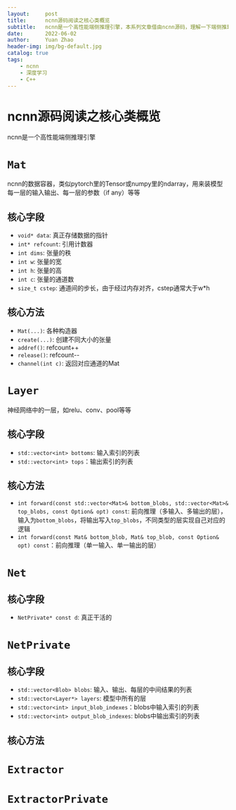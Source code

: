 ```yaml
---
layout:     post
title:      ncnn源码阅读之核心类概览
subtitle:   ncnn是一个高性能端侧推理引擎，本系列文章借由ncnn源码，理解一下端侧推理引擎的实现。本文是第一篇，从ncnn的核心类讲起，逐步了解ncnn的全貌
date:       2022-06-02
author:     Yuan Zhao
header-img: img/bg-default.jpg
catalog: true
tags:
    - ncnn
    - 深度学习
    - C++
---
```

# ncnn源码阅读之核心类概览

ncnn是一个高性能端侧推理引擎
# `Mat`
ncnn的数据容器，类似pytorch里的Tensor或numpy里的ndarray，用来装模型每一层的输入输出、每一层的参数（if any）等等
## 核心字段
* `void* data`: 真正存储数据的指针
* `int* refcount`: 引用计数器
* `int dims`: 张量的秩
* `int w`: 张量的宽
* `int h`: 张量的高
* `int c`: 张量的通道数
* `size_t cstep`: 通道间的步长，由于经过内存对齐，cstep通常大于w*h

## 核心方法
* `Mat(...)`: 各种构造器
* `create(...)`: 创建不同大小的张量
* `addref()`: refcount++
* `release()`: refcount--
* `channel(int c)`: 返回对应通道的Mat

# `Layer`
神经网络中的一层，如relu、conv、pool等等
## 核心字段
* `std::vector<int> bottoms`: 输入索引的列表
* `std::vector<int> tops`：输出索引的列表

## 核心方法
* `int forward(const std::vector<Mat>& bottom_blobs, std::vector<Mat>& top_blobs, const Option& opt) const`: 前向推理（多输入、多输出的层），输入为`bottom_blobs`，将输出写入`top_blobs`，不同类型的层实现自己对应的逻辑
* `int forward(const Mat& bottom_blob, Mat& top_blob, const Option& opt) const`：前向推理（单一输入、单一输出的层）

# `Net`
## 核心字段
* `NetPrivate* const d`: 真正干活的

# `NetPrivate`
## 核心字段
* `std::vector<Blob> blobs`: 输入、输出、每层的中间结果的列表
* `std::vector<Layer*> layers`: 模型中所有的层
* `std::vector<int> input_blob_indexes`：blobs中输入索引的列表
* `std::vector<int> output_blob_indexes`: blobs中输出索引的列表

## 核心方法


# `Extractor`
# `ExtractorPrivate`